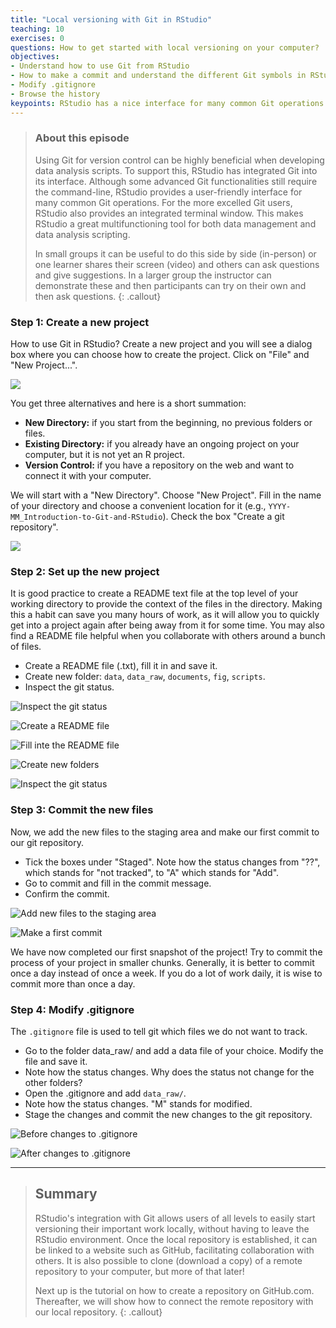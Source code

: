 ```yaml
---
title: "Local versioning with Git in RStudio"
teaching: 10
exercises: 0
questions: How to get started with local versioning on your computer?
objectives:
- Understand how to use Git from RStudio
- How to make a commit and understand the different Git symbols in RStudio
- Modify .gitignore
- Browse the history
keypoints: RStudio has a nice interface for many common Git operations
---
```


> ### About this episode 
> Using Git for version control can be highly beneficial when developing data analysis scripts. 
> To support this, RStudio has integrated Git into its interface. 
> Although some advanced Git functionalities still require the command-line, RStudio provides a user-friendly interface for many common Git operations. For the more excelled Git users, RStudio also provides an integrated terminal window. This makes RStudio a great multifunctioning tool for both data management and data analysis scripting. 
> 
> In small groups it can be useful to do this side by side (in-person) or one
> learner shares their screen (video) and others can ask questions and give
> suggestions. In a larger group the instructor can demonstrate these and then
> participants can try on their own and then ask questions.
{: .callout}


### Step 1: Create a new project

How to use Git in RStudio? Create a new project and you will see a dialog box where you can choose how to create the project. Click on "File" and "New Project...".

![](../fig/creating-new-R-project_New-Directory/00_create-New-R-Project-Git-RStudio.png)

You get three alternatives and here is a short summation:

- **New Directory:** if you start from the beginning, no previous folders or files.
- **Existing Directory:** if you already have an ongoing project on your computer, but it is not yet an R project.
- **Version Control:** if you have a repository on the web and want to connect it with your computer.

We will start with a "New Directory". Choose "New Project". Fill in the name of your directory and choose a convenient location for it (e.g., `YYYY-MM_Introduction-to-Git-and-RStudio`). Check the box "Create a git repository".

![](../fig/creating-new-R-project_New-Directory/01_create-a-New-Project-Git-RStudio.png)


### Step 2: Set up the new project

It is good practice to create a README text file at the top level of your working directory to provide the context of the files in the directory. Making this a habit can save you many hours of work, as it will allow you to quickly get into a project again after being away from it for some time. You may also find a README file helpful when you collaborate with others around a bunch of files.

- Create a README file (.txt), fill it in and save it.
- Create new folder: `data`, `data_raw`, `documents`, `fig`, `scripts`.
- Inspect the git status.

![**Inspect the git status**](../fig/creating-new-R-project_New-Directory/02_inspect-Git-status-from-start-Git-RStudio.png)


![**Create a README file**](../fig/creating-new-R-project_New-Directory/03_create-a-README-Git-RStudio.png)


![**Fill inte the README file**](../fig/creating-new-R-project_New-Directory/04_fill-in-the-README-Git-RStudio.png)


![**Create new folders**](../fig/creating-new-R-project_New-Directory/05_create-new-folders-Git-RStudio.png)


![**Inspect the git status**](../fig/creating-new-R-project_New-Directory/06_Git-status-after-initial-project-set-up-Git-RStudio.png)


### Step 3: Commit the new files

Now, we add the new files to the staging area and make our first commit to our git repository.

- Tick the boxes under "Staged". Note how the status changes from "??", which stands for "not tracked", to "A" which stands for "Add".
- Go to commit and fill in the commit message.
- Confirm the commit.

![**Add new files to the staging area**](../fig/creating-new-R-project_New-Directory/07_add-new-files-to-staging-area-Git-RStudio.png)


![**Make a first commit**](../fig/creating-new-R-project_New-Directory/08_first-commit-Git-RStudio.png)

We have now completed our first snapshot of the project! Try to commit the process of your project in smaller chunks. Generally, it is better to commit once a day instead of once a week. If you do a lot of work daily, it is wise to commit more than once a day.


### Step 4: Modify .gitignore

The `.gitignore` file is used to tell git which files we do not want to track.

- Go to the folder data_raw/ and add a data file of your choice. Modify the file and save it.
- Note how the status changes. Why does the status not change for the other folders?
- Open the .gitignore and add `data_raw/`.
- Note how the status changes. "M" stands for modified.
- Stage the changes and commit the new changes to the git repository.

![**Before changes to .gitignore**](../fig/creating-new-R-project_New-Directory/09_raw-test-data-before-gitignore-Git-RStudio.png)


![**After changes to .gitignore**](../fig/creating-new-R-project_New-Directory/10_raw-test-data-after-gitignore-Git-RStudio.png)

---

> ## Summary
>
> RStudio's integration with Git allows users of all levels to easily start versioning their important work locally, without having to leave the RStudio environment. Once the local repository is established, it can be linked to a website such as GitHub, facilitating collaboration with others. It is also possible to clone (download a copy) of a remote repository to your computer, but more of that later!
>
> Next up is the tutorial on how to create a repository on GitHub.com. Thereafter, we will show how to connect the remote repository with our local repository.
{: .callout}
